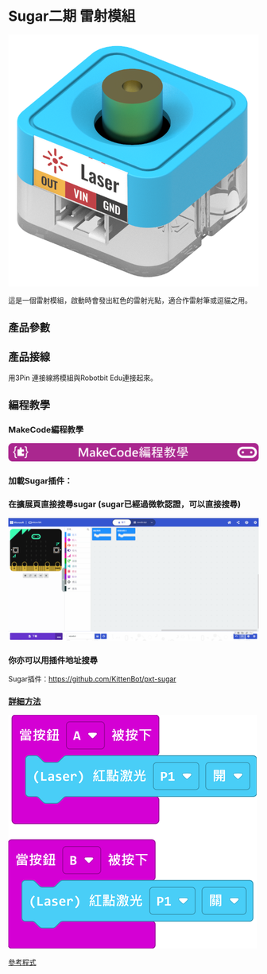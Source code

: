 # Sugar二期 雷射模組

![](./images/laser_render.png)

這是一個雷射模組，啟動時會發出紅色的雷射光點，適合作雷射筆或逗貓之用。

## 產品參數

## 產品接線

用3Pin 連接線將模組與Robotbit Edu連接起來。

## 編程教學

### MakeCode編程教學

![](../PWmodules/images/mcbanner.png)

### 加載Sugar插件：

### 在擴展頁直接搜尋sugar (sugar已經過微軟認證，可以直接搜尋)

![](./images/sugar_search.gif)

### 你亦可以用插件地址搜尋

Sugar插件：https://github.com/KittenBot/pxt-sugar

### [詳細方法](../../Makecode/powerBrickMC)

![](./images/laser_code_mc.png)

[參考程式](https://makecode.microbit.org/_WUkgLY4MC0vs)
